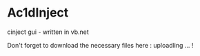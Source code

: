 Ac1dInject
==========

cinject gui - written in vb.net

Don't forget to download the necessary files here : uploadling ... !